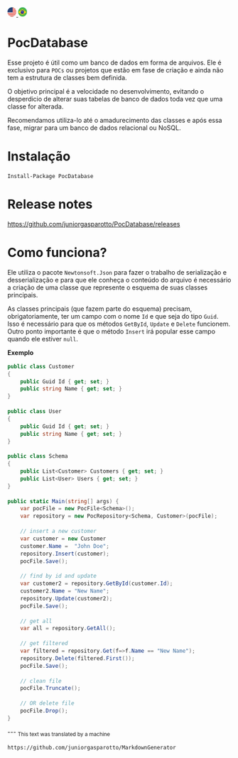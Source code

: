 <a href="https://github.com/juniorgasparotto/PocDatabase" rel="Inglês">
  <img alt="Inglês" src="https://github.com/juniorgasparotto/PocDatabase/blob/master/doc/img/en-us.png" />
</a>

<a href="https://github.com/juniorgasparotto/PocDatabase/blob/master/readme-pt-br.md" rel="Português">
  <img alt="Português" src="https://github.com/juniorgasparotto/PocDatabase/blob/master/doc/img/pt-br.png" />
</a>

# PocDatabase

Esse projeto é útil como um banco de dados em forma de arquivos. Ele é exclusivo para `POCs` ou projetos que estão em fase de criação e ainda não tem a estrutura de classes bem definida. 

O objetivo principal é a velocidade no desenvolvimento, evitando o desperdicio de alterar suas tabelas de banco de dados toda vez que uma classe for alterada.

Recomendamos utiliza-lo até o amadurecimento das classes e após essa fase, migrar para um banco de dados relacional ou NoSQL.

# Instalação

```
Install-Package PocDatabase
```

# Release notes

https://github.com/juniorgasparotto/PocDatabase/releases

# Como funciona?

Ele utiliza o pacote `Newtonsoft.Json` para fazer o trabalho de serialização e desserialização e para que ele conheça o conteúdo do arquivo é necessário a criação de uma classe que represente o esquema de suas classes principais.

As classes principais (que fazem parte do esquema) precisam, obrigatoriamente, ter um campo com o nome `Id` e que seja do tipo `Guid`. Isso é necessário para que os métodos `GetById`, `Update` e `Delete` funcionem. Outro ponto importante é que o método `Insert` irá popular esse campo quando ele estiver `null`.

**Exemplo**

```csharp
public class Customer
{
    public Guid Id { get; set; }
    public string Name { get; set; }
}

public class User
{
    public Guid Id { get; set; }
    public string Name { get; set; }
}

public class Schema
{
    public List<Customer> Customers { get; set; }
    public List<User> Users { get; set; }
}

public static Main(string[] args) {
    var pocFile = new PocFile<Schema>();
    var repository = new PocRepository<Schema, Customer>(pocFile);

    // insert a new customer
    var customer = new Customer
    customer.Name =  "John Doe";
    repository.Insert(customer);
    pocFile.Save();
    
    // find by id and update
    var customer2 = repository.GetById(customer.Id);
    customer2.Name = "New Name";
    repository.Update(customer2);
    pocFile.Save();

    // get all
    var all = repository.GetAll();

    // get filtered
    var filtered = repository.Get(f=>f.Name == "New Name");
    repository.Delete(filtered.First());
    pocFile.Save();

    // clean file
    pocFile.Truncate();

    // OR delete file
    pocFile.Drop();
}
```

<custom-translation>
  <default>

  </default>

  <language name="en-us">
    ---
    <sub>This text was translated by a machine</sub>

    https://github.com/juniorgasparotto/MarkdownGenerator
  </language>
</custom-translation>